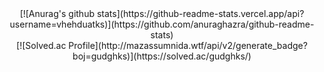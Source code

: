 <div align=center> 
[![Anurag's github stats](https://github-readme-stats.vercel.app/api?username=vhehduatks)](https://github.com/anuraghazra/github-readme-stats)
</div>
<div align=center> 
[![Solved.ac Profile](http://mazassumnida.wtf/api/v2/generate_badge?boj=gudghks)](https://solved.ac/gudghks/)
 </div>
<!--
**vhehduatks/vhehduatks** is a ✨ _special_ ✨ repository because its `README.md` (this file) appears on your GitHub profile.

Here are some ideas to get you started:

- 🔭 I’m currently working on ...
- 🌱 I’m currently learning ...
- 👯 I’m looking to collaborate on ...
- 🤔 I’m looking for help with ...
- 💬 Ask me about ...
- 📫 How to reach me: ...
- 😄 Pronouns: ...
- ⚡ Fun fact: ...
-->

